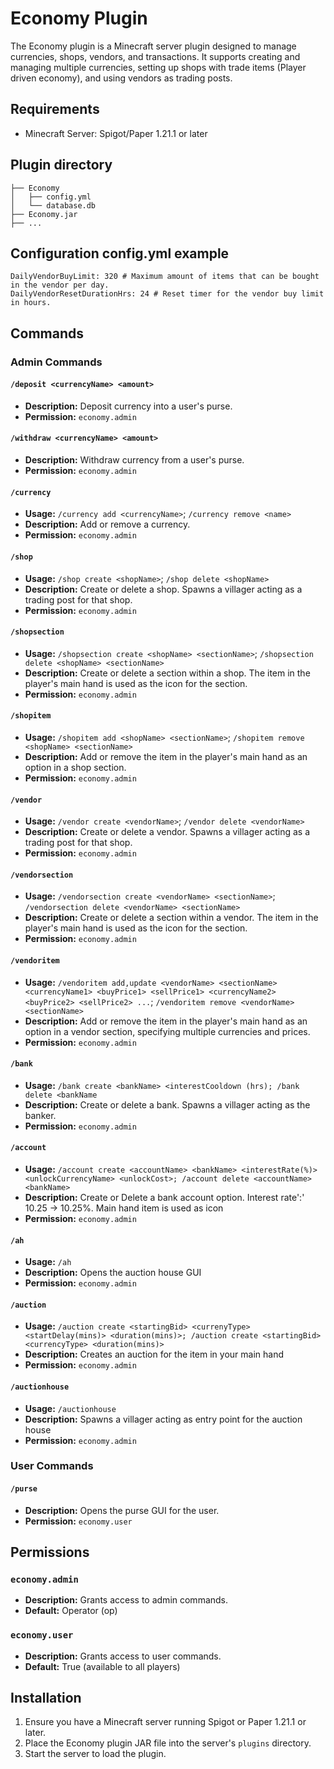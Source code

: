 # Economy Plugin

The Economy plugin is a Minecraft server plugin designed to manage currencies, shops, vendors, and transactions. It supports creating and managing multiple currencies, setting up shops with trade items (Player driven economy), and using vendors as trading posts.

## Requirements

- Minecraft Server: Spigot/Paper 1.21.1 or later

## Plugin directory
```
├── Economy
│   ├── config.yml
│   └── database.db
├── Economy.jar
├── ...
```

## Configuration config.yml example
```
DailyVendorBuyLimit: 320 # Maximum amount of items that can be bought in the vendor per day.
DailyVendorResetDurationHrs: 24 # Reset timer for the vendor buy limit in hours.
```

## Commands

### Admin Commands

#### `/deposit <currencyName> <amount>`
- **Description:** Deposit currency into a user's purse.
- **Permission:** `economy.admin`

#### `/withdraw <currencyName> <amount>`
- **Description:** Withdraw currency from a user's purse.
- **Permission:** `economy.admin`

#### `/currency`
- **Usage:** `/currency add <currencyName>`; `/currency remove <name>`
- **Description:** Add or remove a currency.
- **Permission:** `economy.admin`

#### `/shop`
- **Usage:** `/shop create <shopName>`; `/shop delete <shopName>`
- **Description:** Create or delete a shop. Spawns a villager acting as a trading post for that shop.
- **Permission:** `economy.admin`

#### `/shopsection`
- **Usage:** `/shopsection create <shopName> <sectionName>`; `/shopsection delete <shopName> <sectionName>`
- **Description:** Create or delete a section within a shop. The item in the player's main hand is used as the icon for the section.
- **Permission:** `economy.admin`

#### `/shopitem`
- **Usage:** `/shopitem add <shopName> <sectionName>`; `/shopitem remove <shopName> <sectionName>`
- **Description:** Add or remove the item in the player's main hand as an option in a shop section.
- **Permission:** `economy.admin`

#### `/vendor`
- **Usage:** `/vendor create <vendorName>`; `/vendor delete <vendorName>`
- **Description:** Create or delete a vendor. Spawns a villager acting as a trading post for that shop.
- **Permission:** `economy.admin`

#### `/vendorsection`
- **Usage:** `/vendorsection create <vendorName> <sectionName>`; `/vendorsection delete <vendorName> <sectionName>`
- **Description:** Create or delete a section within a vendor. The item in the player's main hand is used as the icon for the section.
- **Permission:** `economy.admin`

#### `/vendoritem`
- **Usage:** `/vendoritem add,update <vendorName> <sectionName> <currencyName1> <buyPrice1> <sellPrice1> <currencyName2> <buyPrice2> <sellPrice2> ...`; `/vendoritem remove <vendorName> <sectionName>`
- **Description:** Add or remove the item in the player's main hand as an option in a vendor section, specifying multiple currencies and prices.
- **Permission:** `economy.admin`

#### `/bank`
- **Usage:** `/bank create <bankName> <interestCooldown (hrs); /bank delete <bankName`
- **Description:** Create or delete a bank. Spawns a villager acting as the banker.
- **Permission:** `economy.admin`

#### `/account`
- **Usage:** `/account create <accountName> <bankName> <interestRate(%)> <unlockCurrencyName> <unlockCost>; /account delete <accountName> <bankName>`
- **Description:** Create or Delete a bank account option. Interest rate':' 10.25 -> 10.25%. Main hand item is used as icon
- **Permission:** `economy.admin`

#### `/ah`
- **Usage:** `/ah`
- **Description:** Opens the auction house GUI
- **Permission:** `economy.admin`

#### `/auction`
- **Usage:** `/auction create <startingBid> <currenyType> <startDelay(mins)> <duration(mins)>; /auction create <startingBid> <currencyType> <duration(mins)>`
- **Description:** Creates an auction for the item in your main hand
- **Permission:** `economy.admin`

#### `/auctionhouse`
- **Usage:** `/auctionhouse`
- **Description:** Spawns a villager acting as entry point for the auction house
- **Permission:** `economy.admin`

### User Commands

#### `/purse`
- **Description:** Opens the purse GUI for the user.
- **Permission:** `economy.user`

## Permissions

### `economy.admin`
- **Description:** Grants access to admin commands.
- **Default:** Operator (op)

### `economy.user`
- **Description:** Grants access to user commands.
- **Default:** True (available to all players)

## Installation

1. Ensure you have a Minecraft server running Spigot or Paper 1.21.1 or later.
3. Place the Economy plugin JAR file into the server's `plugins` directory.
4. Start the server to load the plugin.

